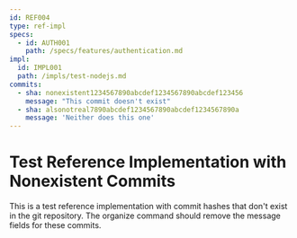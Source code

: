 ```yaml
---
id: REF004
type: ref-impl
specs:
  - id: AUTH001
    path: /specs/features/authentication.md
impl:
  id: IMPL001
  path: /impls/test-nodejs.md
commits:
  - sha: nonexistent1234567890abcdef1234567890abcdef123456
    message: "This commit doesn't exist"
  - sha: alsonotreal7890abcdef1234567890abcdef1234567890a
    message: 'Neither does this one'
---
```


# Test Reference Implementation with Nonexistent Commits

This is a test reference implementation with commit hashes that don't exist in the git repository. The organize command should remove the message fields for these commits.
